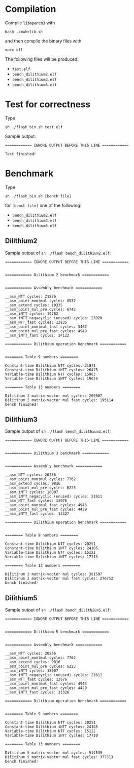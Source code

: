 
# Compilation

Compile `libopencm3` with
```
bash ./makelib.sh
```
and then compile the binary files with
```
make all
```
The following files will be produced:
- `test.elf`
- `bench_dilithium2.elf`
- `bench_dilithium3.elf`
- `bench_dilithium5.elf`

# Test for correctness

Type
```
sh ./flash_bin.sh test.elf
```

Sample output:
```
============ IGNORE OUTPUT BEFORE THIS LINE ============

Test finished!
```

# Benchmark

Type
```
sh ./flash_bin.sh [bench file]
```
for `[bench file]` one of the following:
- `bench_dilithium2.elf`
- `bench_dilithium3.elf`
- `bench_dilithium5.elf`

## Dilithium2

Sample output of `sh ./flash bench_dilithium2.elf`:
```
============ IGNORE OUTPUT BEFORE THIS LINE ============


============ Dilithium 2 benchmark ============


============ Assembly benchmark ============

__asm_NTT cycles: 21876
__asm_point_montmul cycles: 8537
__asm_extend cycles: 10335
__asm_point_mul_pre cycles: 6742
__asm_iNTT cycles: 19782
__asm_iNTT_negacyclic (unused) cycles: 23920
__asm_NTT_fast cycles: 13935
__asm_point_montmul_fast cycles: 5462
__asm_point_mul_pre_fast cycles: 4949
__asm_iNTT_fast cycles: 14122

============ Dilithium operation benchmark ============


======== Table 9 numbers ========

Constant-time Dilithium NTT cycles: 21871
Constant-time Dilithium iNTT cycles: 26475
Variable-time Dilithium NTT cycles: 15983
Variable-time Dilithium iNTT cycles: 19024

======== Table 13 numbers ========

Dilitihum 2 matrix-vector mul cycles: 269007
Dilitihum 2 matrix-vector mul fast cycles: 195114
bench finished!
```

## Dilithium3

Sample output of `sh ./flash bench_dilithium3.elf`:
```
============ IGNORE OUTPUT BEFORE THIS LINE ============


============ Dilithium 3 benchmark ============


============ Assembly benchmark ============

__asm_NTT cycles: 20256
__asm_point_montmul cycles: 7762
__asm_extend cycles: 9816
__asm_point_mul_pre cycles: 6223
__asm_iNTT cycles: 18007
__asm_iNTT_negacyclic (unused) cycles: 21611
__asm_NTT_fast cycles: 13076
__asm_point_montmul_fast cycles: 4943
__asm_point_mul_pre_fast cycles: 4429
__asm_iNTT_fast cycles: 13327

============ Dilithium operation benchmark ============


======== Table 9 numbers ========

Constant-time Dilithium NTT cycles: 20251
Constant-time Dilithium iNTT cycles: 24185
Variable-time Dilithium NTT cycles: 15122
Variable-time Dilithium iNTT cycles: 17713

======== Table 13 numbers ========

Dilitihum 3 matrix-vector mul cycles: 381597
Dilitihum 3 matrix-vector mul fast cycles: 276752
bench finished!
```

## Dilithium5

Sample output of `sh ./flash bench_dilithium5.elf`:
```
============ IGNORE OUTPUT BEFORE THIS LINE ============


============ Dilithium 5 benchmark ============


============ Assembly benchmark ============

__asm_NTT cycles: 20256
__asm_point_montmul cycles: 7762
__asm_extend cycles: 9816
__asm_point_mul_pre cycles: 6223
__asm_iNTT cycles: 18007
__asm_iNTT_negacyclic (unused) cycles: 21611
__asm_NTT_fast cycles: 13076
__asm_point_montmul_fast cycles: 4943
__asm_point_mul_pre_fast cycles: 4429
__asm_iNTT_fast cycles: 13326

============ Dilithium operation benchmark ============


======== Table 9 numbers ========

Constant-time Dilithium NTT cycles: 20251
Constant-time Dilithium iNTT cycles: 24185
Variable-time Dilithium NTT cycles: 15122
Variable-time Dilithium iNTT cycles: 17710

======== Table 13 numbers ========

Dilitihum 5 matrix-vector mul cycles: 514539
Dilitihum 5 matrix-vector mul fast cycles: 377313
bench finished!
```

